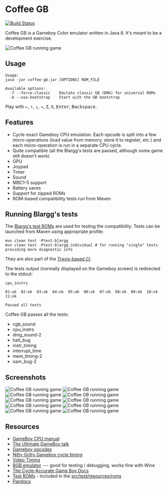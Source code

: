 # Coffee GB

[![Build Status](https://travis-ci.org/trekawek/coffee-gb.svg?branch=master)](https://travis-ci.org/trekawek/coffee-gb)

Coffee GB is a Gameboy Color emulator written in Java 8. It's meant to be a development exercise.

![Coffee GB running game](doc/tetris.gif)

## Usage

    Usage:
    java -jar coffee-gb.jar [OPTIONS] ROM_FILE
    
    Available options:
      -f --force-classic    Emulate classic GB (DMG) for universal ROMs
      -b --use-bootstrap    Start with the GB bootstrap

Play with <kbd>&larr;</kbd>, <kbd>&uarr;</kbd>, <kbd>&darr;</kbd>, <kbd>&rarr;</kbd>, <kbd>Z</kbd>, <kbd>X</kbd>, <kbd>Enter</kbd>, <kbd>Backspace</kbd>.

## Features

* Cycle-exact Gameboy CPU emulation. Each opcode is split into a few micro-operations (load value from memory, store it to register, etc.) and each micro-operation is run in a separate CPU cycle.
* Quite compatible (all the Blargg's tests are passed, although some game still doesn't work)
* GPU
* Joypad
* Timer
* Sound
* MBC1-5 support
* Battery saves
* Support for zipped ROMs
* ROM-based compatibility tests run from Maven

## Running Blargg's tests

The [Blargg's test ROMs](http://gbdev.gg8.se/wiki/articles/Test_ROMs) are used for testing the compatibility. Tests can be launched from Maven using appropriate profile:

    mvn clean test -Ptest-blargg
    mvn clean test -Ptest-blargg-individual # for running "single" tests providing more diagnostic info

They are also part of the [Travis-based CI](https://travis-ci.org/trekawek/coffee-gb).

The tests output (normally displayed on the Gameboy screen) is redirected to the stdout:

```
cpu_instrs

01:ok  02:ok  03:ok  04:ok  05:ok  06:ok  07:ok  08:ok  09:ok  10:ok  11:ok

Passed all tests
```

Coffee GB passes all the tests:

* cgb_sound
* cpu_instrs
* dmg_sound-2
* halt_bug
* instr_timing
* interrupt_time
* mem_timing-2
* oam_bug-2

## Screenshots

![Coffee GB running game](doc/screenshot1.png)
![Coffee GB running game](doc/screenshot2.png)
![Coffee GB running game](doc/screenshot3.png)
![Coffee GB running game](doc/screenshot4.png)
![Coffee GB running game](doc/screenshot5.png)
![Coffee GB running game](doc/screenshot6.png)
![Coffee GB running game](doc/screenshot7.png)
![Coffee GB running game](doc/screenshot8.png)
![Coffee GB running game](doc/screenshot9.png)
![Coffee GB running game](doc/screenshot10.png)

## Resources

* [GameBoy CPU manual](http://marc.rawer.de/Gameboy/Docs/GBCPUman.pdf)
* [The Ultimate GameBoy talk](https://www.youtube.com/watch?v=HyzD8pNlpwI)
* [Gameboy opcodes](http://pastraiser.com/cpu/gameboy/gameboy_opcodes.html)
* [Nitty Gritty Gameboy cycle timing](http://blog.kevtris.org/blogfiles/Nitty%20Gritty%20Gameboy%20VRAM%20Timing.txt)
* [Video Timing](https://github.com/jdeblese/gbcpu/wiki/Video-Timing)
* [BGB emulator](http://bgb.bircd.org/) --- good for testing / debugging, works fine with Wine
* [The Cycle-Accurate Game Boy Docs](https://github.com/AntonioND/giibiiadvance/tree/master/docs)
* [Test ROMs](http://slack.net/~ant/old/gb-tests/) - included in the [src/test/resources/roms](src/test/resources/roms)
* [Pandocs](http://bgb.bircd.org/pandocs.htm)